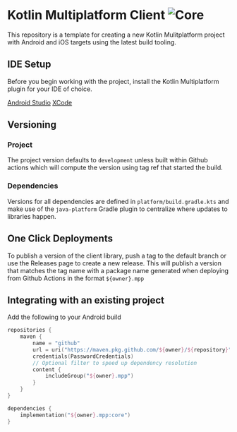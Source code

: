 # Kotlin Multiplatform Client ![Core](https://github.com/timehop/kotlin-mpp-template/workflows/Core/badge.svg)

This repository is a template for creating a new Kotlin Mulitplatform project with Android and iOS
targets using the latest build tooling.

## IDE Setup

Before you begin working with the project, install the Kotlin Multiplatform plugin for your IDE of 
choice.

[Android Studio](https://plugins.jetbrains.com/plugin/14936-kotlin-multiplatform-mobile)
[XCode](https://github.com/touchlab/xcode-kotlin)

## Versioning

### Project

The project version defaults to `development` unless built within Github actions which will compute
the version using tag ref that started the build.

### Dependencies

Versions for all dependencies are defined in `platform/build.gradle.kts` and make use of the 
`java-platform` Gradle plugin to centralize where updates to libraries happen. 

## One Click Deployments

To publish a version of the client library, push a tag to the default branch or use the Releases
page to create a new release. This will publish a version that matches the tag name with a 
package name generated when deploying from Github Actions in the format `${owner}.mpp` 

## Integrating with an existing project

Add the following to your Android build

```kotlin
repositories {
    maven {
        name = "github"
        url = uri("https://maven.pkg.github.com/${owner}/${repository}")
        credentials(PasswordCredentials)
        // Optional filter to speed up dependency resolution
        content {
            includeGroup("${owner}.mpp")
        }
    }
}

dependencies {
    implementation("${owner}.mpp:core")
}
```
